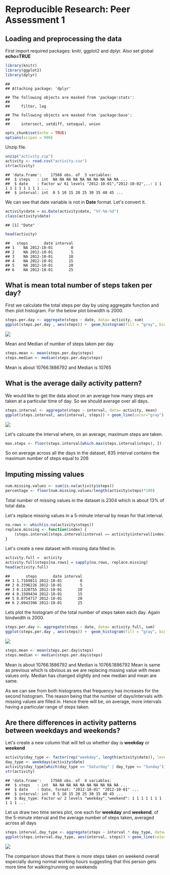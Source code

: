 # Reproducible Research: Peer Assessment 1


## Loading and preprocessing the data
First import required packages: knitr, ggplot2 and dplyr.
Also set global **echo=TRUE**


```r
library(knitr)
library(ggplot2)
library(dplyr)
```

```
## 
## Attaching package: 'dplyr'
```

```
## The following objects are masked from 'package:stats':
## 
##     filter, lag
```

```
## The following objects are masked from 'package:base':
## 
##     intersect, setdiff, setequal, union
```

```r
opts_chunk$set(echo = TRUE)
options(scipen = 999)
```

Unzip file.


```r
unzip("activity.zip")
activity <- read.csv("activity.csv")
str(activity)
```

```
## 'data.frame':	17568 obs. of  3 variables:
##  $ steps   : int  NA NA NA NA NA NA NA NA NA NA ...
##  $ date    : Factor w/ 61 levels "2012-10-01","2012-10-02",..: 1 1 1 1 1 1 1 1 1 1 ...
##  $ interval: int  0 5 10 15 20 25 30 35 40 45 ...
```

We can see that date variable is not in **Date** format. Let's convert it.


```r
activity$date = as.Date(activity$date, "%Y-%m-%d")
class(activity$date)
```

```
## [1] "Date"
```

```r
head(activity)
```

```
##   steps       date interval
## 1    NA 2012-10-01        0
## 2    NA 2012-10-01        5
## 3    NA 2012-10-01       10
## 4    NA 2012-10-01       15
## 5    NA 2012-10-01       20
## 6    NA 2012-10-01       25
```

## What is mean total number of steps taken per day?

First we calculate the total steps per day by using aggregate function and then plot histogram. For the below plot binwidth is 2000. 


```r
steps.per.day <- aggregate(steps ~ date, data= activity, sum)
ggplot(steps.per.day , aes(steps)) +  geom_histogram(fill = "gray", binwidth = 2000) + labs(title="Histogram of Total Steps Taken per Day", x="Steps per Day", y="Frequency") + theme(plot.title = element_text(hjust = 0.5))
```

![](PA1_template_files/figure-html/IV-1.png)<!-- -->

Mean and Median of number of steps taken per day


```r
steps.mean <- mean(steps.per.day$steps)
steps.median <- median(steps.per.day$steps)
```

Mean is about 10766.1886792  and Median is 10765

## What is the average daily activity pattern?

We would like to get the data about on an average how many steps are taken at a particular time of day. So we should average over all days.


```r
steps.interval <- aggregate(steps ~ interval, data= activity, mean)
ggplot(steps.interval, aes(interval, steps)) + geom_line(color="gray") + labs(title = "Average Daily Activity", x = "Interval", y = "Number of Steps") + theme(plot.title = element_text(hjust = 0.5))
```

![](PA1_template_files/figure-html/VI-1.png)<!-- -->

Let's calcuate the interval where, on an average, maximum steps are taken.


```r
max.steps <- floor(steps.interval[which.max(steps.interval$steps), ])
```

So on average across all the days in the dataset, 835 interval contains the maximum number of steps equal to 206

## Imputing missing values
 

```r
num.missing.values <- sum(is.na(activity$steps))
percentage <- floor(num.missing.values/length(activity$steps)*100)
```

 Total number of missing values in the dataset is 2304 which is about 
13% of total data.

Let's replace missing values in a 5-minute interval by mean for that interval.


```r
na.rows <- which(is.na(activity$steps))
replace.missing <- function(index) {
    (steps.interval[steps.interval$interval == activity$interval[index], ]$steps)
}
```

Let's create a new dataset with missing data filled in.


```r
activity.full =  activity
activity.full$steps[na.rows] = sapply(na.rows, replace.missing)
head(activity.full)
```

```
##       steps       date interval
## 1 1.7169811 2012-10-01        0
## 2 0.3396226 2012-10-01        5
## 3 0.1320755 2012-10-01       10
## 4 0.1509434 2012-10-01       15
## 5 0.0754717 2012-10-01       20
## 6 2.0943396 2012-10-01       25
```

Lets plot the histogram of the total number of steps taken each day. Again bindwidth is 2000.


```r
steps.per.day <- aggregate(steps ~ date, data= activity.full, sum)
ggplot(steps.per.day , aes(steps)) +  geom_histogram(fill = "gray", binwidth = 2000) + labs(title="Histogram of Total Steps Taken per Day", x="Steps per Day", y="Frequency") + theme(plot.title = element_text(hjust = 0.5))
```

![](PA1_template_files/figure-html/XI-1.png)<!-- -->

```r
steps.mean <- mean(steps.per.day$steps)
steps.median <- median(steps.per.day$steps)
```

Mean is about 10766.1886792  and Median is 10766.1886792
Mean is same as previous which is obvious as we are replacing missing value with mean values only. Median has changed slightly and new median and mean are same.

As we can see from both histograms that frequency has increases for the second histogram. The reason being that the number of days/intervals with missing values are filled in. Hence there will be, on average, more intervals having a particular range of steps taken.


## Are there differences in activity patterns between weekdays and weekends?

Let's create a new column that will tell us whether day is **weekday** or **weekend**


```r
activity$day_type <- factor(rep("weekday", length(activity$date)), levels = c("weekday", "weekend"))
day_type <- weekdays(activity$date)
activity$day_type[which(day_type == "Saturday" | day_type == "Sunday")] = "weekend"
str(activity)
```

```
## 'data.frame':	17568 obs. of  4 variables:
##  $ steps   : int  NA NA NA NA NA NA NA NA NA NA ...
##  $ date    : Date, format: "2012-10-01" "2012-10-01" ...
##  $ interval: int  0 5 10 15 20 25 30 35 40 45 ...
##  $ day_type: Factor w/ 2 levels "weekday","weekend": 1 1 1 1 1 1 1 1 1 1 ...
```

Let us draw two time series plot, one each for **weekday** and **weekend**, of the 5-minute interval and the average number of steps taken, averaged across all days


```r
steps.interval.day_type <- aggregate(steps ~ interval * day_type, data= activity, mean)
ggplot(steps.interval.day_type, aes(interval, steps)) + geom_line(color="gray") +  facet_wrap( ~ day_type, ncol =1) + labs(title = "Average Daily Activity", x = "Interval", y = "Number of Steps") + theme(plot.title = element_text(hjust = 0.5))
```

![](PA1_template_files/figure-html/XIII-1.png)<!-- -->

The comparison shows that there is more steps taken on weekend overall especially during normal working hours suggesting that this person gets more time for walking/running on weekends
